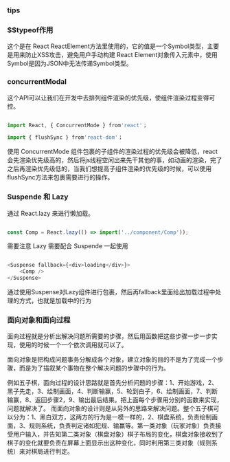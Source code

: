 ### tips

### $$typeof作用

这个是在 React ReactElement方法里使用的，它的值是一个Symbol类型，主要是用来防止XSS攻击，避免用户手动构建 React Element对象传入元素中，使用Symbol是因为JSON中无法传递Symbol类型。

### concurrentModal

这个API可以让我们在开发中去排列组件渲染的优先级，使组件渲染过程变得可控。

```javascript

import React, { ConcurrentMode } from'react'；

import { flushSync } from'react-dom'；

```

使用 ConcurrentMode 组件包裹的子组件的渲染过程的优先级会被降低，react 会先渲染优先级高的，然后将js线程空闲出来先干其他的事，如动画的渲染，完了之后再渲染优先级低的，当我们想提高子组件渲染的优先级的时候，可以使用flushSync方法来包裹需要进行的操作。

### Suspende 和 Lazy

通过 React.lazy 来进行懒加载。

```javascript

const Comp = React.lazy(() => import('../component/Comp'));

```

需要注意 Lazy 需要配合 Suspende 一起使用

```javascript

<Suspense fallback={<div>loading</div>}>
    <Comp />
</Suspense>

```

通过使用Suspense对Lazy组件进行包裹，然后再fallback里面给出加载过程中处理的方式，也就是加载中的行为


### 面向对象和面向过程

面向过程就是分析出解决问题所需要的步骤，然后用函数把这些步骤一步一步实现，使用的时候一个一个依次调用就可以了。

面向对象是把构成问题事务分解成各个对象，建立对象的目的不是为了完成一个步骤，而是为了描叙某个事物在整个解决问题的步骤中的行为。

例如五子棋，面向过程的设计思路就是首先分析问题的步骤：1、开始游戏，2、黑子先走，3、绘制画面，4、判断输赢，5、轮到白子，6、绘制画面，7、判断输赢，8、返回步骤2，9、输出最后结果。把上面每个步骤用分别的函数来实现，问题就解决了。 而面向对象的设计则是从另外的思路来解决问题。整个五子棋可以分为：1、黑白双方，这两方的行为是一模一样的，2、棋盘系统，负责绘制画面，3、规则系统，负责判定诸如犯规、输赢等。第一类对象（玩家对象）负责接受用户输入，并告知第二类对象（棋盘对象）棋子布局的变化，棋盘对象接收到了棋子的变化就要负责在屏幕上面显示出这种变化，同时利用第三类对象（规则系统）来对棋局进行判定。